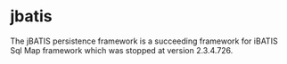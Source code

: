 # jbatis

The jBATIS persistence framework is a succeeding framework for iBATIS Sql Map framework which was stopped at version 2.3.4.726.
